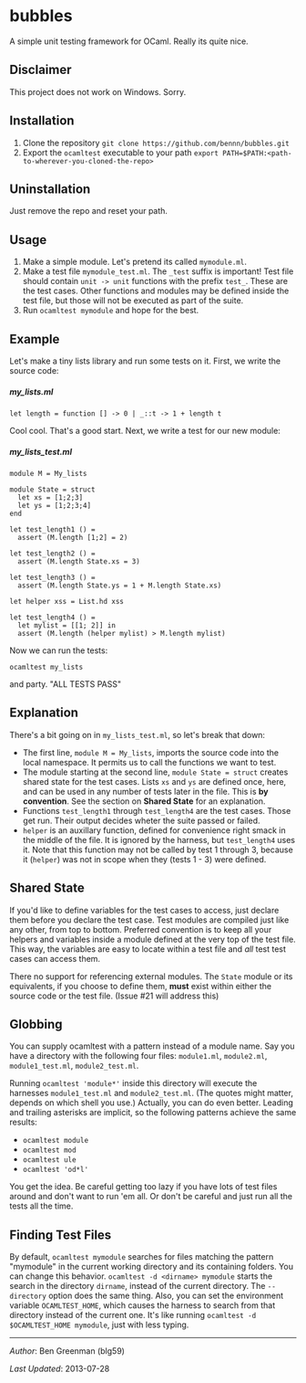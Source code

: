 bubbles
=======
A simple unit testing framework for OCaml. Really its quite nice.

Disclaimer
----------
This project does not work on Windows. Sorry.

Installation
------------
1. Clone the repository 
    `git clone https://github.com/bennn/bubbles.git`
2. Export the `ocamltest` executable to your path
    `export PATH=$PATH:<path-to-wherever-you-cloned-the-repo>`

Uninstallation
--------------
Just remove the repo and reset your path.

Usage
-----
1. Make a simple module. Let's pretend its called `mymodule.ml`. 
2. Make a test file `mymodule_test.ml`. The `_test` suffix is important!
   Test file should contain `unit -> unit` functions with the prefix `test_`. These are the test cases. Other functions and modules may be defined inside the test file, but those will not be executed as part of the suite.
3. Run `ocamltest mymodule` and hope for the best.

Example
-------
Let's make a tiny lists library and run some tests on it. First, we write the source code:
##### my_lists.ml #####
```
let length = function [] -> 0 | _::t -> 1 + length t
```

Cool cool. That's a good start. Next, we write a test for our new module:
##### my_lists_test.ml #####
```
module M = My_lists

module State = struct
  let xs = [1;2;3]
  let ys = [1;2;3;4]
end

let test_length1 () =
  assert (M.length [1;2] = 2)

let test_length2 () = 
  assert (M.length State.xs = 3)

let test_length3 () = 
  assert (M.length State.ys = 1 + M.length State.xs)

let helper xss = List.hd xss

let test_length4 () = 
  let mylist = [[1; 2]] in
  assert (M.length (helper mylist) > M.length mylist)
```

Now we can run the tests:

`ocamltest my_lists`

and party. "ALL TESTS PASS"

Explanation
-----------
There's a bit going on in `my_lists_test.ml`, so let's break that down:
* The first line, `module M = My_lists`, imports the source code into the local namespace. It permits us to call the functions we want to test.
* The module starting at the second line, `module State = struct` creates shared state for the test cases. Lists `xs` and `ys` are defined once, here, and can be used in any number of tests later in the file. This is __by convention__. See the section on __Shared State__ for an explanation.
* Functions `test_length1` through `test_length4` are the test cases. Those get run. Their output decides wheter the suite passed or failed.
* `helper` is an auxillary function, defined for convenience right smack in the middle of the file. It is ignored by the harness, but `test_length4` uses it. Note that this function may not be called by test 1 through 3, because it (`helper`) was not in scope when they (tests 1 - 3) were defined.

Shared State
------------
If you'd like to define variables for the test cases to access, just declare them before you declare the test case. Test modules are compiled just like any other, from top to bottom. Preferred convention is to keep all your helpers and variables inside a module defined at the very top of the test file. This way, the variables are easy to locate within a test file and _all_ test test cases can access them.

There no support for referencing external modules. The `State` module or its equivalents, if you choose to define them, __must__ exist within either the source code or the test file. (Issue #21 will address this)

Globbing
--------
You can supply ocamltest with a pattern instead of a module name. Say you have a directory with the following four files: `module1.ml`, `module2.ml`, `module1_test.ml`, `module2_test.ml`.

Running `ocamltest 'module*'` inside this directory will execute the harnesses `module1_test.ml` and `module2_test.ml`. (The quotes might matter, depends on which shell you use.)
Actually, you can do even better. Leading and trailing asterisks are implicit, so the following patterns achieve the same results:

* `ocamltest module`
* `ocamltest mod`
* `ocamltest ule`
* `ocamltest 'od*l'`

You get the idea. Be careful getting too lazy if you have lots of test files around and don't want to run 'em all. Or don't be careful and just run all the tests all the time. 

Finding Test Files
------------------

By default, `ocamltest mymodule` searches for files matching the pattern "mymodule" in the current working directory and its containing folders. You can change this behavior. 
`ocamltest -d <dirname> mymodule` starts the search in the directory `dirname`, instead of the current directory. The `--directory` option does the same thing. Also, you can set the environment variable `OCAMLTEST_HOME`, which causes the harness to search from that directory instead of the current one. It's like running `ocamltest -d $OCAMLTEST_HOME mymodule`, just with less typing. 

- - -

_Author_: Ben Greenman (blg59)

_Last Updated_: 2013-07-28
